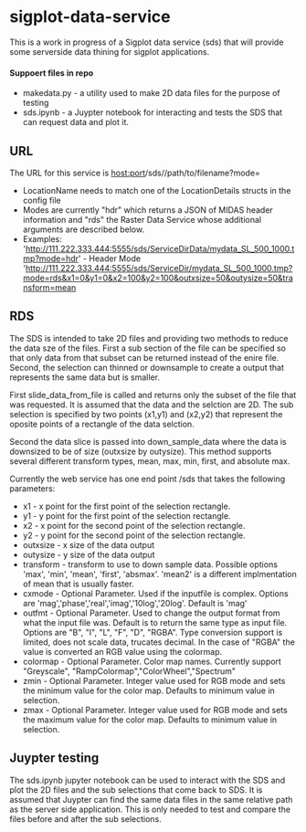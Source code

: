 # sigplot-data-service

This is a work in progress of a Sigplot data service (sds) that will provide some serverside data thining for sigplot applications. 

#### Suppoert files in repo
* makedata.py - a utility used to make 2D data files for the purpose of testing
* sds.ipynb - a Juypter notebook for interacting and tests the SDS that can request data and plot it.


## URL

The URL for this service is <host:port>/sds/<LocationName>/path/to/filename?mode=<mode>
  * LocationName needs to match one of the LocationDetails structs in the config file
  * Modes are currently "hdr" which returns a JSON of MIDAS header information and "rds" the Raster Data Service whose additional arguments are described below.
  * Examples: 'http://111.222.333.444:5555/sds/ServiceDirData/mydata_SL_500_1000.tmp?mode=hdr' - Header Mode
              'http://111.222.333.444:5555/sds/ServiceDir/mydata_SL_500_1000.tmp?mode=rds&x1=0&y1=0&x2=100&y2=100&outxsize=50&outysize=50&transform=mean



## RDS 

The SDS is intended to take 2D files and providing two methods to reduce the data sze of the files. First a sub section of the file can be specified so that only data from that subset can be returned instead of the enire file. Second, the selection can thinned or downsample to create a output that represents the same data but is smaller.  

First slide_data_from_file is called and returns only the subset of the file that was requested. It is assumed that the data and the selction are 2D. The sub selection is specified by two points (x1,y1) and (x2,y2) that represent the oposite points of a rectangle of the data selction.  

Second the data slice is passed into down_sample_data where the data is downsized to be of size (outxsize by outysize). This method supports several different transform types, mean, max, min, first, and absolute max. 

Currently the web service has one end point /sds that takes the following parameters:
  * x1 - x point for the first point of the selection rectangle. 
  * y1 - y point for the first point of the selection rectangle. 
  * x2 - x point for the second point of the selection rectangle. 
  * y2 - y point for the second point of the selection rectangle. 
  * outxsize - x size of the data output 
  * outysize - y size of the data output 
  * transform - transform to use to down sample data. Possible options 'max', 'min', 'mean', 'first', 'absmax'. 'mean2' is a different implmentation of mean that is usually faster. 
  * cxmode - Optional Parameter. Used if the inputfile is complex. Options are 'mag','phase','real','imag','10log','20log'. Default is 'mag'
  * outfmt - Optional Parameter. Used to change the output format from what the input file was. Default is to return the same type as input file. Options are "B", "I", "L", "F", "D", "RGBA". Type conversion support is limited, does not scale data, trucates decimal. In the case of "RGBA" the value is converted an RGB value using the colormap.
  * colormap - Optional Parameter. Color map names. Currently support "Greyscale", "RampColormap","ColorWheel","Spectrum"
  * zmin - Optional Parameter. Integer value used for RGB mode and sets the minimum value for the color map. Defaults to minimum value in selection.
  * zmax - Optional Parameter. Integer value used for RGB mode and sets the maximum value for the color map. Defaults to minimum value in selection.
  

## Juypter testing

The sds.ipynb jupyter notebook can be used to interact with the SDS and plot the 2D files and the sub selections that come back to SDS. It is assumed that Juypter can find the same data files in the same relative path as the server side application. This is only needed to test and compare the files before and after the sub selections. 
